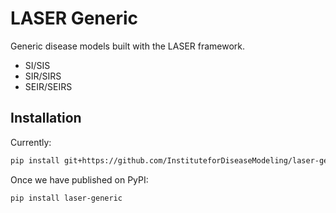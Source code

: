 # LASER Generic

Generic disease models built with the LASER framework.

- SI/SIS
- SIR/SIRS
- SEIR/SEIRS

## Installation

Currently:

```bash
pip install git+https://github.com/InstituteforDiseaseModeling/laser-generic.git@v0.0.0
```

Once we have published on PyPI:

```bash
pip install laser-generic
```
